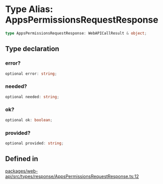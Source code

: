 # Type Alias: AppsPermissionsRequestResponse

```ts
type AppsPermissionsRequestResponse: WebAPICallResult & object;
```

## Type declaration

### error?

```ts
optional error: string;
```

### needed?

```ts
optional needed: string;
```

### ok?

```ts
optional ok: boolean;
```

### provided?

```ts
optional provided: string;
```

## Defined in

[packages/web-api/src/types/response/AppsPermissionsRequestResponse.ts:12](https://github.com/slackapi/node-slack-sdk/blob/main/packages/web-api/src/types/response/AppsPermissionsRequestResponse.ts#L12)
